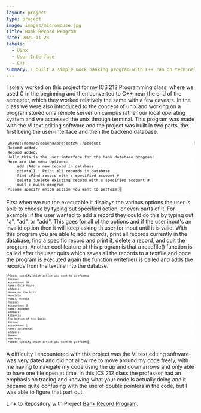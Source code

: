 ```yaml
---
layout: project
type: project
image: images/micromouse.jpg
title: Bank Record Program
date: 2021-11-28
labels:
  - Uinx
  - User Interface
  - C++
summary: I built a simple mock banking program with C++ ran on terminal
---
```



I solely worked on this project for my ICS 212 Programming class, where we used C in the beginning and then converted to C++ near the end of the semester, which they worked relatively the same with a few caveats. In the class we were also introduced to the concept of unix and working on a program stored on a remote server on campus rather our local operating system and we accessed the unix through terminal. This program was made with the VI text editing software and the project was built in two parts, the first being the user-interface and then the backend database.

<img class="ui medium right floated rounded image" src="/images/bankUI.png">

First when we run the executable it displays the various options the user is able to choose by typing out specified action, or even parts of it. For example, if the user wanted to add a record they could do this by typing out "a", "ad", or "add". This goes for all of the options and if the user input's an invalid option then it will keep asking th user for input until it is valid. With this program you are able to add records, print all records currently in the database, find a specific record and print it, delete a record, and quit the program. Another cool feature of this program is that a readfile() function is called after the user quits which saves all the records to a textfile and once the program is executed again the function writefile() is called and adds the records from the textfile into the databse.

<img class="ui medium right floated rounded image" src="/images/bankRecords.png">

A difficulty I encountered with this project was the VI text editing software was very dated and did not allow me to move around my code freely, with me having to navigate my code using the up and down arrows and only able to have one file open at time. In this ICS 212 class the professor had an emphasis on tracing and knowing what your code is actually doing and it became quite confusing with the use of double pointers in the code, but I was able to figure that part out.

Link to Repository with Project [Bank Record Program](https://github.com/Cole-House/Banking-Software-on-Unix).

